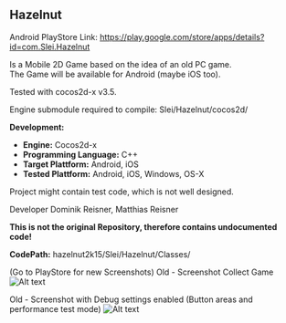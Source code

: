 ## Hazelnut ##

Android PlayStore Link: https://play.google.com/store/apps/details?id=com.Slei.Hazelnut

Is a Mobile 2D Game based on the idea of an old PC game.  
The Game will be available for Android (maybe iOS too). 

Tested with cocos2d-x v3.5.

Engine submodule required to compile: Slei/Hazelnut/cocos2d/<cocos2d-x engine-content>
  
__Development:__
  
* __Engine:__ Cocos2d-x
* __Programming Language:__ C++
* __Target Plattform:__ Android, iOS
* __Tested Plattform:__ Android, iOS, Windows, OS-X

Project might contain test code, which is not well designed.

Developer Dominik Reisner, Matthias Reisner

__This is not the original Repository, therefore contains undocumented code!__


__CodePath:__ hazelnut2k15/Slei/Hazelnut/Classes/

(Go to PlayStore for new Screenshots)
Old - Screenshot Collect Game
![Alt text](http://puu.sh/hFI7q/8dfcd92613.png "Collect Game Screenshot")

Old - Screenshot with Debug settings enabled (Button areas and performance test mode)
![Alt text](http://puu.sh/hFI4Q/2400699138.png "Debug Screenshot")
